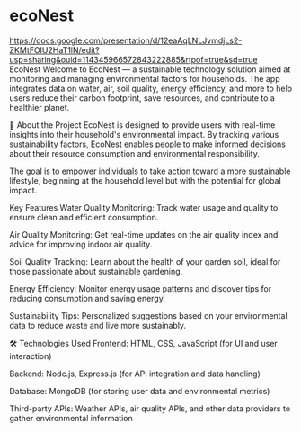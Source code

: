 # ecoNest
https://docs.google.com/presentation/d/12eaAqLNLJvmdjLs2-ZKMtFOIU2HaT1lN/edit?usp=sharing&ouid=114345966572843222885&rtpof=true&sd=true<br>
EcoNest
Welcome to EcoNest — a sustainable technology solution aimed at monitoring and managing environmental factors for households. The app integrates data on water, air, soil quality, energy efficiency, and more to help users reduce their carbon footprint, save resources, and contribute to a healthier planet.

🌱 About the Project
EcoNest is designed to provide users with real-time insights into their household's environmental impact. By tracking various sustainability factors, EcoNest enables people to make informed decisions about their resource consumption and environmental responsibility.

The goal is to empower individuals to take action toward a more sustainable lifestyle, beginning at the household level but with the potential for global impact.

Key Features
Water Quality Monitoring: Track water usage and quality to ensure clean and efficient consumption.

Air Quality Monitoring: Get real-time updates on the air quality index and advice for improving indoor air quality.

Soil Quality Tracking: Learn about the health of your garden soil, ideal for those passionate about sustainable gardening.

Energy Efficiency: Monitor energy usage patterns and discover tips for reducing consumption and saving energy.

Sustainability Tips: Personalized suggestions based on your environmental data to reduce waste and live more sustainably.

🛠 Technologies Used
Frontend: HTML, CSS, JavaScript (for UI and user interaction)

Backend: Node.js, Express.js (for API integration and data handling)

Database: MongoDB (for storing user data and environmental metrics)

Third-party APIs: Weather APIs, air quality APIs, and other data providers to gather environmental information
